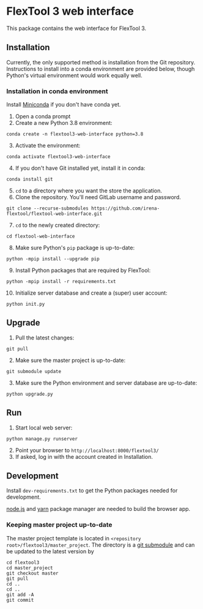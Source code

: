 # FlexTool 3 web interface

This package contains the web interface for FlexTool 3.

## Installation

Currently, the only supported method is installation from the Git repository.
Instructions to install into a conda environment are provided below, though
Python's virtual environment would work equally well.

### Installation in conda environment

Install [Miniconda](https://docs.conda.io/en/latest/miniconda.html) if you don't have conda yet.

1. Open a conda prompt
2. Create a new Python 3.8 environment:
```commandline
conda create -n flextool3-web-interface python=3.8
```
3. Activate the environment:
```commandline
conda activate flextool3-web-interface
```
4. If you don't have Git installed yet, install it in conda:
```commandline
conda install git
```
5. `cd` to a directory where you want the store the application.
6. Clone the repository. You'll need GitLab username and password.
```commandline
git clone --recurse-submodules https://github.com/irena-flextool/flextool-web-interface.git
```
7. `cd` to the newly created directory:
```commandline
cd flextool-web-interface
```
8. Make sure Python's `pip` package is up-to-date:
```commandline
python -mpip install --upgrade pip
```
9. Install Python packages that are required by FlexTool:
```commandline
python -mpip install -r requirements.txt
```
10. Initialize server database and create a (super) user account:
```commandline
python init.py
```

## Upgrade

1. Pull the latest changes:
```commandline
git pull
```

2. Make sure the master project is up-to-date:
```commandline
git submodule update
```

3. Make sure the Python environment and server database are up-to-date:
```commandline
python upgrade.py
```

## Run

1. Start local web server:
```
python manage.py runserver
```
2. Point your browser to ``http://localhost:8000/flextool3/``
3. If asked, log in with the account created in Installation.

## Development

Install `dev-requirements.txt` to get the Python packages needed for development.

[node.js](nodejs.org) and [yarn](yarnpkg.com) package manager are needed to build the browser app.

### Keeping master project up-to-date

The master project template is located in `<repository root>/flextool3/master_project`.
The directory is a [git submodule](https://git-scm.com/book/en/v2/Git-Tools-Submodules)
and can be updated to the latest version by

```commandline
cd flextool3
cd master_project
git checkout master
git pull
cd ..
cd ..
git add -A
git commit
```
